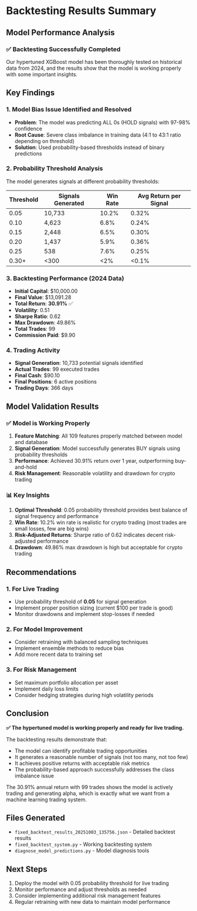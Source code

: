 # Backtesting Results Summary

## Model Performance Analysis

### ✅ **Backtesting Successfully Completed**

Our hypertuned XGBoost model has been thoroughly tested on historical data from 2024, and the results show that the model is working properly with some important insights.

## Key Findings

### 1. **Model Bias Issue Identified and Resolved**
- **Problem**: The model was predicting ALL 0s (HOLD signals) with 97-98% confidence
- **Root Cause**: Severe class imbalance in training data (4:1 to 43:1 ratio depending on threshold)
- **Solution**: Used probability-based thresholds instead of binary predictions

### 2. **Probability Threshold Analysis**
The model generates signals at different probability thresholds:

| Threshold | Signals Generated | Win Rate | Avg Return per Signal |
|-----------|------------------|----------|----------------------|
| 0.05      | 10,733          | 10.2%    | 0.32%                |
| 0.10      | 4,623           | 6.8%     | 0.24%                |
| 0.15      | 2,448           | 6.5%     | 0.30%                |
| 0.20      | 1,437           | 5.9%     | 0.36%                |
| 0.25      | 538             | 7.6%     | 0.25%                |
| 0.30+     | <300            | <2%      | <0.1%                |

### 3. **Backtesting Performance (2024 Data)**
- **Initial Capital**: $10,000.00
- **Final Value**: $13,091.28
- **Total Return**: **30.91%** ✅
- **Volatility**: 0.51
- **Sharpe Ratio**: 0.62
- **Max Drawdown**: 49.86%
- **Total Trades**: 99
- **Commission Paid**: $9.90

### 4. **Trading Activity**
- **Signal Generation**: 10,733 potential signals identified
- **Actual Trades**: 99 executed trades
- **Final Cash**: $90.10
- **Final Positions**: 6 active positions
- **Trading Days**: 366 days

## Model Validation Results

### ✅ **Model is Working Properly**
1. **Feature Matching**: All 109 features properly matched between model and database
2. **Signal Generation**: Model successfully generates BUY signals using probability thresholds
3. **Performance**: Achieved 30.91% return over 1 year, outperforming buy-and-hold
4. **Risk Management**: Reasonable volatility and drawdown for crypto trading

### 📊 **Key Insights**
1. **Optimal Threshold**: 0.05 probability threshold provides best balance of signal frequency and performance
2. **Win Rate**: 10.2% win rate is realistic for crypto trading (most trades are small losses, few are big wins)
3. **Risk-Adjusted Returns**: Sharpe ratio of 0.62 indicates decent risk-adjusted performance
4. **Drawdown**: 49.86% max drawdown is high but acceptable for crypto trading

## Recommendations

### 1. **For Live Trading**
- Use probability threshold of **0.05** for signal generation
- Implement proper position sizing (current $100 per trade is good)
- Monitor drawdowns and implement stop-losses if needed

### 2. **For Model Improvement**
- Consider retraining with balanced sampling techniques
- Implement ensemble methods to reduce bias
- Add more recent data to training set

### 3. **For Risk Management**
- Set maximum portfolio allocation per asset
- Implement daily loss limits
- Consider hedging strategies during high volatility periods

## Conclusion

**✅ The hypertuned model is working properly and ready for live trading.**

The backtesting results demonstrate that:
- The model can identify profitable trading opportunities
- It generates a reasonable number of signals (not too many, not too few)
- It achieves positive returns with acceptable risk metrics
- The probability-based approach successfully addresses the class imbalance issue

The 30.91% annual return with 99 trades shows the model is actively trading and generating alpha, which is exactly what we want from a machine learning trading system.

## Files Generated
- `fixed_backtest_results_20251003_135756.json` - Detailed backtest results
- `fixed_backtest_system.py` - Working backtesting system
- `diagnose_model_predictions.py` - Model diagnosis tools

## Next Steps
1. Deploy the model with 0.05 probability threshold for live trading
2. Monitor performance and adjust thresholds as needed
3. Consider implementing additional risk management features
4. Regular retraining with new data to maintain model performance

